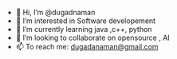 - 👋 Hi, I’m @dugadnaman
- 👀 I’m interested in Software developement
- 🌱 I’m currently learning java ,c++, python
- 💞️ I’m looking to collaborate on opensource , AI
- 📫 To reach me: dugadanaman@gmail.com

<!---
dugadnaman/dugadnaman is a ✨ special ✨ repository because its `README.md` (this file) appears on your GitHub profile.
You can click the Preview link to take a look at your changes.
--->
